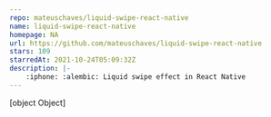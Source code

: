 ```yaml
---
repo: mateuschaves/liquid-swipe-react-native
name: liquid-swipe-react-native
homepage: NA
url: https://github.com/mateuschaves/liquid-swipe-react-native
stars: 109
starredAt: 2021-10-24T05:09:32Z
description: |-
    :iphone: :alembic: Liquid swipe effect in React Native
---
```


[object Object]
